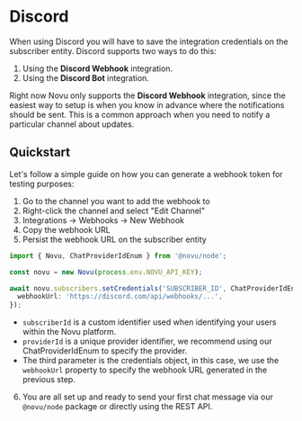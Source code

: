 # Discord

When using Discord you will have to save the integration credentials on the subscriber entity. Discord supports two ways to do this:

1. Using the **Discord Webhook** integration.
2. Using the **Discord Bot** integration.

Right now Novu only supports the **Discord Webhook** integration, since the easiest way to setup is when you know in advance where the notifications should be sent. This is a common approach when you need to notify a particular channel about updates.

## Quickstart

Let's follow a simple guide on how you can generate a webhook token for testing purposes:

1. Go to the channel you want to add the webhook to
2. Right-click the channel and select "Edit Channel"
3. Integrations -> Webhooks -> New Webhook
4. Copy the webhook URL
5. Persist the webhook URL on the subscriber entity

```typescript
import { Novu, ChatProviderIdEnum } from '@novu/node';

const novu = new Novu(process.env.NOVU_API_KEY);

await novu.subscribers.setCredentials('SUBSCRIBER_ID', ChatProviderIdEnum.Discord, {
  webhookUrl: 'https://discord.com/api/webhooks/...',
});
```

- `subscriberId` is a custom identifier used when identifying your users within the Novu platform.
- `providerId` is a unique provider identifier, we recommend using our ChatProviderIdEnum to specify the provider.
- The third parameter is the credentials object, in this case, we use the `webhookUrl` property to specify the webhook URL generated in the previous step.

<!-- markdownlint-disable MD029 -->

6. You are all set up and ready to send your first chat message via our `@novu/node` package or directly using the REST API.
<!-- markdownlint-enable MD029 -->
